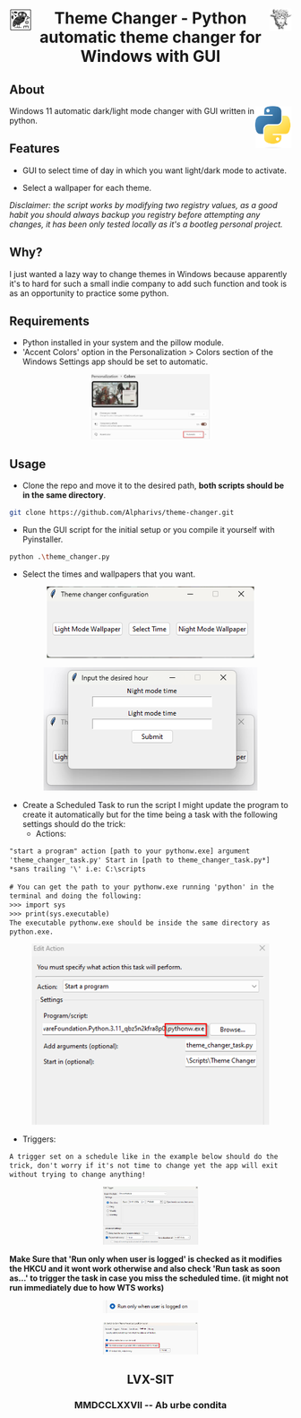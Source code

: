 <div >
    <img src="assets/owl.jpg" align="left" height="40px" width="40px"/>
    <img src="assets/medusa.png" align="right" height="40px" width="40px"/>
    <h1 align="center" > Theme Changer - Python automatic theme changer for Windows with GUI</h1>
</div>

## About 
<img src="assets/python.png"  align=right width="65" height="75" />
Windows 11 automatic dark/light mode changer with GUI written in python.

## Features

- GUI to select time of day in which you want light/dark mode to activate.

- Select a wallpaper for each theme.

*Disclaimer: the script works by modifying two registry values, as a good habit you should always backup you registry before attempting any changes, it has been only tested locally as it's a bootleg personal project.*
## Why?

I just wanted a lazy way to change themes in Windows because apparently it's to hard for such a small indie company to add such function and took is as an opportunity to practice some python.

## Requirements

- Python installed in your system and the pillow module.
- 'Accent Colors' option in the Personalization > Colors section of the Windows Settings app should be set to automatic.

<figure align="center">
    <img src="assets/Settings.png" style="max-width: 50%; height: auto;" />
    <figcaption style="text-align:center"></figcaption>
</figure>

## Usage

- Clone the repo and move it to the desired path, **both scripts should be in the same directory**.
```bash
git clone https://github.com/Alpharivs/theme-changer.git
```
- Run the GUI script for the initial setup or you compile it yourself with Pyinstaller.
```bash
python .\theme_changer.py
```
- Select the times and wallpapers that you want.

<figure align="center">
    <img src="assets/main.png" />
    <figcaption></figcaption>
</figure>
<figure align="center">
    <img src="assets/time.png" />
    <figcaption style="text-align:center"></figcaption>
</figure>

- Create a Scheduled Task to run the script I might update the program to create it automatically but for the time being a task with the following settings should do the trick:
    - Actions:
```
"start a program" action [path to your pythonw.exe] argument 'theme_changer_task.py' Start in [path to theme_changer_task.py*] *sans trailing '\' i.e: C:\scripts

# You can get the path to your pythonw.exe running 'python' in the terminal and doing the following:
>>> import sys
>>> print(sys.executable)
The executable pythonw.exe should be inside the same directory as python.exe.
```
<figure align="center">
    <img src="assets/action.png" />
    <figcaption style="text-align:center"></figcaption>
</figure>

- Triggers:
```
A trigger set on a schedule like in the example below should do the trick, don't worry if it's not time to change yet the app will exit without trying to change anything!
```
<figure align="center">
    <img src="assets/schedule.png" style="max-width: 40%; height: auto;"/>
    <figcaption style="text-align:center"></figcaption>
</figure>

**Make Sure that 'Run only when user is logged' is checked as it modifies the HKCU and it wont work otherwise and also check 'Run task as soon as...' to trigger the task in case you miss the scheduled time. (it might not run immediately due to how WTS works)**
<figure align="center">
    <img src="assets/onlylogon.png" style="max-width: 40%; height: auto;"/>
    <figcaption style="text-align:center"></figcaption>
</figure>

<figure align="center">
    <img src="assets/run.png" style="max-width: 40%; height: auto;"/>
    <figcaption style="text-align:center"></figcaption>
</figure>


<h2 align="center" > LVX-SIT </h2>
<h3 align="center" > MMDCCLXXVII -- Ab urbe condita </h3>